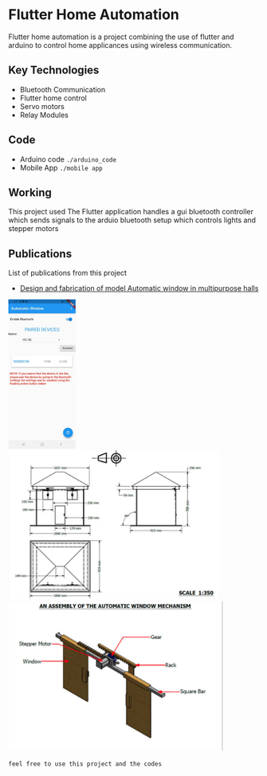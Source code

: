 # Flutter Home Automation

Flutter home automation is a project combining the use of flutter and arduino to control home applicances using wireless communication.

<!-- chicken brooder
https://drive.google.com/file/d/1wZSsSa8iQaGPleD2uZIigMibSzaSeYU8/view?usp=sharing -->

<!-- window app
https://drive.google.com/file/d/1aIhEJklTtjfjeB-30QW2-B6ZvfjeeV-g/view?usp=sharing -->

## Key Technologies

- Bluetooth Communication
- Flutter home control
- Servo motors
- Relay Modules

## Code

- Arduino code `./arduino_code`
- Mobile App `./mobile app`

## Working

This project used
The Flutter application handles a gui bluetooth controller which sends signals to the arduio bluetooth setup which controls lights and stepper motors

## Publications

List of publications from this project

- [Design and fabrication of model Automatic window in multipurpose halls](https://drive.google.com/file/d/1aIhEJklTtjfjeB-30QW2-B6ZvfjeeV-g/view?usp=sharing)

<img src="./images/screenshot.jpg" alt="frontpage" height='300'>
<img src="./images/scale_model.png" alt="scale model" height='300'>
<img src="./images/mechanism_assembly.png" alt="assembly" height='300'>

`feel free to use this project and the codes`
